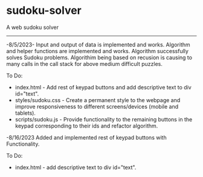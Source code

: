 # sudoku-solver

A web sudoku solver

________________________________________________________________________________________________________________________________________________________________________________
-8/5/2023-
Input and output of data is implemented and works. Algorithm and helper functions are implemented and works. Algorithm successfully solves Sudoku problems. Algorithim being based on recusion is causing to many calls in the call stack for above medium difficult puzzles. 

To Do:
- index.html - Add rest of keypad buttons and add descriptive text to div id="text".
- styles/sudoku.css - Create a permanent style to the webpage and improve responsiveness to different screens/devices (mobile and tablets).
- scripts/sudoku.js - Provide functionality to the remaining buttons in the keypad corresponding to their ids and refactor algorithm.

-8/16/2023
Added and implemented rest of keypad buttons with Functionality.

To Do:
- index.html - add descriptive text to div id="text".

